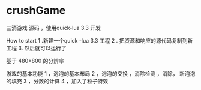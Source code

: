 # crushGame
三消游戏 源码 ，使用quick-lua 3.3 开发

How to start 
   1 .新建一个quick -lua 3.3 工程
   2 . 把资源和响应的源代码复制到新工程 
   3. 然后就可以运行了

基于 480*800 的分辨率

游戏的基本功能
  1 ，泡泡的基本布局
  2 ，泡泡的交换 ，消除检测 ，消除， 新泡泡的填充
  3 ，分数的计算
  4 ，加入了粒子特效


